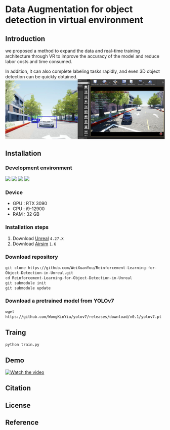 # Data Augmentation for object detection in virtual environment
## Introduction

we proposed a method to expand the data and real-time training architecture through VR to improve the accuracy of the model and reduce labor costs and time consumed.

In addition, it can also complete labeling tasks rapidly, and even 3D object detection can be quickly obtained.
![](doc/img/demo.jpg)

## Installation
### Development environment
 ![](https://img.shields.io/badge/windows-11-orange) 
 ![](https://img.shields.io/badge/Python-3.10-green)
 ![](https://img.shields.io/badge/airsim-1.6-yellow)
 ![](https://img.shields.io/badge/unreal-4.27.x-purple)
### Device
- GPU : RTX 3090
- CPU : i9-12900
- RAM : 32 GB

### Installation steps
1. Download [Unreal](https://www.unrealengine.com/en-US/download) ```4.27.X```
2. Download [Airsim](https://github.com/Microsoft/AirSim) ```1.6```
### Download repository
 ```
git clone https://github.com/WeiXuanYou/Reinforcement-Learning-for-Object-Detection-in-Unreal.git
cd Reinforcement-Learning-for-Object-Detection-in-Unreal
git submodule init
git submodule update
```
###  Download a pretrained model from YOLOv7
```
wget https://github.com/WongKinYiu/yolov7/releases/download/v0.1/yolov7.pt
```

## Traing
```
python train.py
```

## Demo
[![Watch the video](doc/img/demo.gif)](doc/img/demo.gif)

## Citation
## License
## Reference
